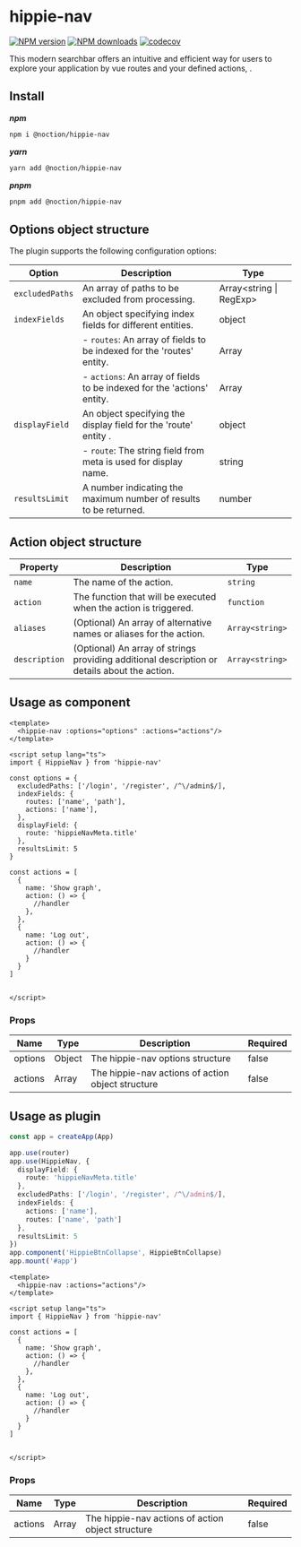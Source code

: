 # hippie-nav

[![NPM version](https://img.shields.io/npm/v/@noction/hippie-nav.svg?style=flat)](https://npmjs.com/package/@noction/hippie-nav)
[![NPM downloads](https://img.shields.io/npm/dm/@noction/hippie-nav.svg?style=flat)](https://npmjs.com/package/@noction/hippie-nav)
[![codecov](https://codecov.io/gh/Noction/hippie-nav/branch/main/graph/badge.svg?token=C5NGW1BC2N)](https://codecov.io/gh/Noction/hippie-nav)

This modern searchbar offers an intuitive and efficient way for users to explore your application by vue routes and your defined actions, .

## Install

***npm***

```bash
npm i @noction/hippie-nav
```

***yarn***

```bash
yarn add @noction/hippie-nav
```

***pnpm***

```bash
pnpm add @noction/hippie-nav
```

## Options object structure

The plugin supports the following configuration options:

| Option          | Description                                                             | Type                    |
|-----------------|-------------------------------------------------------------------------|-------------------------|
| `excludedPaths` | An array of paths to be excluded from processing.                       | Array<string \| RegExp> |
| `indexFields`   | An object specifying index fields for different entities.               | object                  |
|                 | - `routes`: An array of fields to be indexed for the 'routes' entity.   | Array<string>           |
|                 | - `actions`: An array of fields to be indexed for the 'actions' entity. | Array<string>           |
| `displayField`  | An object specifying the display field for the 'route' entity .         | object                  |
|                 | - `route`: The string field from meta is used for display name.         | string                  |
| `resultsLimit`  | A number indicating the maximum number of results to be returned.       | number                  |

## Action object structure

| Property      | Description                                                                                  | Type            |
|---------------|----------------------------------------------------------------------------------------------|-----------------|
| `name`        | The name of the action.                                                                      | `string`        |
| `action`      | The function that will be executed when the action is triggered.                             | `function`      |
| `aliases`     | (Optional) An array of alternative names or aliases for the action.                          | `Array<string>` |
| `description` | (Optional) An array of strings providing additional description or details about the action. | `Array<string>` |

## Usage as component

```vue
<template>
  <hippie-nav :options="options" :actions="actions"/>
</template>

<script setup lang="ts">
import { HippieNav } from 'hippie-nav'

const options = {
  excludedPaths: ['/login', '/register', /^\/admin$/],
  indexFields: {
    routes: ['name', 'path'],
    actions: ['name'],
  },
  displayField: {
    route: 'hippieNavMeta.title'
  },
  resultsLimit: 5
}

const actions = [
  {
    name: 'Show graph',
    action: () => {
      //handler
    },
  },
  {
    name: 'Log out',
    action: () => {
      //handler
    }
  }
]


</script>
```

### Props

| Name    | Type   | Description                                       | Required |                                                                      
|---------|--------|---------------------------------------------------|----------|
| options | Object | The hippie-nav options structure                  | false    |
| actions | Array  | The hippie-nav actions of action object structure | false    |

## Usage as plugin
```ts 
const app = createApp(App)

app.use(router)
app.use(HippieNav, {
  displayField: {
    route: 'hippieNavMeta.title'
  },
  excludedPaths: ['/login', '/register', /^\/admin$/],
  indexFields: {
    actions: ['name'],
    routes: ['name', 'path']
  },
  resultsLimit: 5
})
app.component('HippieBtnCollapse', HippieBtnCollapse)
app.mount('#app')
```

```vue
<template>
  <hippie-nav :actions="actions"/>
</template>

<script setup lang="ts">
import { HippieNav } from 'hippie-nav'

const actions = [
  {
    name: 'Show graph',
    action: () => {
      //handler
    },
  },
  {
    name: 'Log out',
    action: () => {
      //handler
    }
  }
]


</script>
```
### Props

| Name            | Type  | Description                                       | Required   |                                                                      
|-----------------|-------|---------------------------------------------------|------------|
| actions         | Array | The hippie-nav actions of action object structure | false      |
